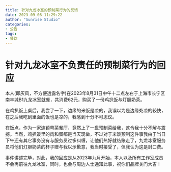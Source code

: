 ```yaml
---
title: 针对九龙冰室的预制菜行为的反馈
date: 2023-09-08 11:29:22
author: "Sunrise Studio"
categories:
- 公告
tags:
- 餐饮
---
```


# 针对九龙冰室不负责任的预制菜行为的回应

本人(即灰风，不方便透露名字)在2023年8月31日中午十二点左右于上海市长宁区南丰城B1九龙冰室就餐，共消费62元，购买了一份鸡扒饭与灯胆奶茶。

在鸡扒饭上桌后，我尝了一下，边缘的米饭是凉的，我误以为是边缘处凉的较快，在之后我吃到里面的饭也是凉的，我感到十分不可思议。

在饭点，作为一家连锁粤菜餐厅，竟然上了一盘预制菜给我，这令我十分不解与震撼。当然，鸡扒饭里的肉和蛋都是当天现做，不过对于米饭预制这件事我由于当日下午还有其它事务没有与服务员过多纠缠，让他们热好就结账走了，九龙冰室服务员将他们灯胆奶茶的杯子赠与我以示歉意，我当时接受了，但我认为这是封口费。

事件讲述完毕，对此，我的回应是从2023年九月开始，本人以及所有工作室成员不会再前往九龙冰室，同时，也会与周边人士通知此事，祝你们品牌关门大吉！
